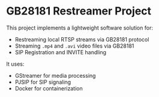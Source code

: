# GB28181 Restreamer Project

This project implements a lightweight software solution for:
- Restreaming local RTSP streams via GB28181 protocol
- Streaming `.mp4` and `.avi` video files via GB28181
- SIP Registration and INVITE handling

It uses:
- GStreamer for media processing
- PJSIP for SIP signaling
- Docker for containerization
